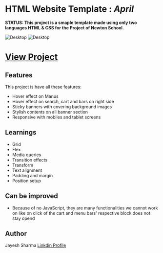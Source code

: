 # HTML Website Template : _April_

**STATUS: This project is a smaple template made using only two languages HTML & CSS for the Project of Newton School.**

![Desktop](https://heartfelt-florentine-50616b.netlify.app/Readme%20Images/desktop.png)
![Desktop](https://heartfelt-florentine-50616b.netlify.app/Readme%20Images/Mobile.png)


# [View Project](https://heartfelt-florentine-50616b.netlify.app/)

## Features

This project is have all these features:

- Hover effect on Manus
- Hover effect on search, cart and bars on right side 
- Sticky banners with covering background images 
- Stylish contents on all banner section
- Responsive with mobiles and tablet screens


## Learnings

 - Grid 
 - Flex 
 - Media queries 
 - Transition effects 
 - Transform 
 - Text alignment 
 - Padding and margin 
 - Position setup
 
## Can be improved
- Because of no JavaScript, they are many functionalities we cannot work on like on click of the cart and menu bars' respective block does not stay opend 

## Author

Jayesh Sharma 
[Linkdin Profile](https://github.com/fulldecent/html-website-template/graphs/contributors)

